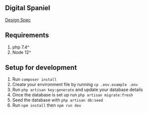 ## Digital Spaniel

[Design Spec](https://xd.adobe.com/spec/0687a76c-0eaf-4837-5a9a-e1ffe3b4766e-70b6/specs/)

## Requirements

1. php 7.4^
2. Node 12^

## Setup for development

1. Run `composer install`
2. Create your environment file by running `cp .env.example .env`
3. Run `php artisan key:generate` and update your database details
4. Once the database is set up run `php artisan migrate:fresh`
5. Seed the database with `php artisan db:seed`
6. Run `npm install` then `npm run dev`
